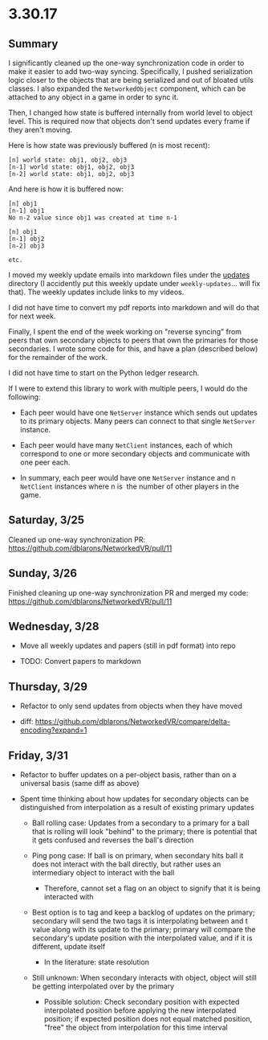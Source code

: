 # 3.30.17

## Summary

I significantly cleaned up the one-way synchronization code in order to make it easier
to add two-way syncing. Specifically, I pushed serialization logic closer to the objects
that are being serialized and out of bloated utils classes. I also expanded the `NetworkedObject`
component, which can be attached to any object in a game in order to sync it.

Then, I changed how state is buffered internally from world level to object level.
This is required now that objects don't send updates every frame if they aren't moving.

Here is how state was previously buffered (n is most recent):

```
[n] world state: obj1, obj2, obj3
[n-1] world state: obj1, obj2, obj3
[n-2] world state: obj1, obj2, obj3
```

And here is how it is buffered now:

```
[n] obj1
[n-1] obj1
No n-2 value since obj1 was created at time n-1

[n] obj1
[n-1] obj2
[n-2] obj3

etc.
```

I moved my weekly update emails into markdown files under the [updates](../updates) directory 
(I accidently put this weekly update under `weekly-updates`... will fix that). The weekly updates
include links to my videos.

I did not have time to convert my pdf reports into markdown and will do that for next week.

Finally, I spent the end of the week working on "reverse syncing" from peers that own secondary objects
to peers that own the primaries for those secondaries. I wrote some code for this, and have a plan (described 
below) for the remainder of the work.

I did not have time to start on the Python ledger research.

If I were to extend this library to work with multiple peers, I would do the following:

- Each peer would have one `NetServer` instance which sends out updates to its primary objects.
  Many peers can connect to that single `NetServer` instance.
  
- Each peer would have many `NetClient` instances, each of which correspond to one or more secondary
  objects and communicate with one peer each.
  
- In summary, each peer would have one `NetServer` instance and n `NetClient` instances where n is
  the number of other players in the game.
  
## Saturday, 3/25

Cleaned up one-way synchronization PR: https://github.com/dblarons/NetworkedVR/pull/11

## Sunday, 3/26

Finished cleaning up one-way synchronization PR and merged my code: https://github.com/dblarons/NetworkedVR/pull/11

## Wednesday, 3/28

- Move all weekly updates and papers (still in pdf format) into repo

- TODO: Convert papers to markdown

## Thursday, 3/29

- Refactor to only send updates from objects when they have moved

- diff: https://github.com/dblarons/NetworkedVR/compare/delta-encoding?expand=1

## Friday, 3/31

- Refactor to buffer updates on a per-object basis, rather than on a universal basis (same diff as above)

- Spent time thinking about how updates for secondary objects can be distinguished from interpolation as a result of existing primary updates

  - Ball rolling case: Updates from a secondary to a primary for a ball that is rolling will look "behind"
    to the primary; there is potential that it gets confused and reverses the ball's direction

  - Ping pong case: If ball is on primary, when secondary hits ball it does not interact with the ball
    directly, but rather uses an intermediary object to interact with the ball

    - Therefore, cannot set a flag on an object to signify that it is being interacted with

  - Best option is to tag and keep a backlog of updates on the primary; secondary will send the two tags it is
    interpolating between and t value along with its update to the primary; primary will compare the secondary's 
    update position with the interpolated value, and if it is different, update itself
    
    - In the literature: state resolution

  - Still unknown: When secondary interacts with object, object will still be getting interpolated over by the 
    primary

    - Possible solution: Check secondary position with expected interpolated position before applying the new
      interpolated position; if expected position does not equal matched position, "free" the object from
      interpolation for this time interval
